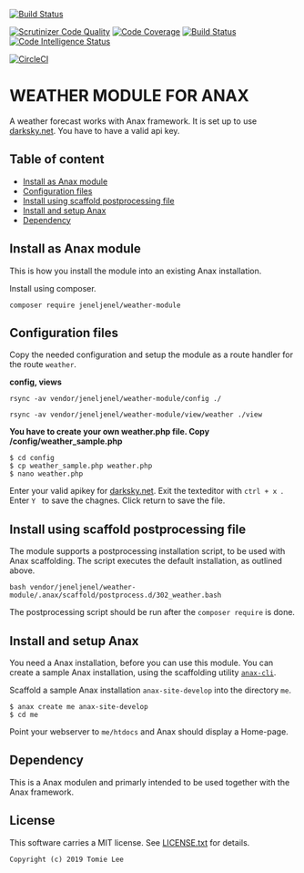[![Build Status](https://travis-ci.org/jeneljenel/weather-module.svg?branch=master)](https://travis-ci.org/jeneljenel/weather-module)

[![Scrutinizer Code Quality](https://scrutinizer-ci.com/g/jeneljenel/weather-module/badges/quality-score.png?b=master)](https://scrutinizer-ci.com/g/jeneljenel/weather-module/?branch=master) 
[![Code Coverage](https://scrutinizer-ci.com/g/jeneljenel/weather-module/badges/coverage.png?b=master)](https://scrutinizer-ci.com/g/jeneljenel/weather-module/?branch=master)
[![Build Status](https://scrutinizer-ci.com/g/jeneljenel/weather-module/badges/build.png?b=master)](https://scrutinizer-ci.com/g/jeneljenel/weather-module/build-status/master)
[![Code Intelligence Status](https://scrutinizer-ci.com/g/jeneljenel/weather-module/badges/code-intelligence.svg?b=master)](https://scrutinizer-ci.com/code-intelligence)


[![CircleCI](https://circleci.com/gh/jeneljenel/weather-module.svg?style=svg)](https://circleci.com/gh/jeneljenel/weather-module)

WEATHER MODULE FOR ANAX 
==================================

A weather forecast works with Anax framework.
It is set up to use [darksky.net](https://darksky.net/). You have to have a valid api key.


Table of content
------------------------------------

* [Install as Anax module](#Install-as-Anax-module)
* [Configuration files](#Configuration-files)
* [Install using scaffold postprocessing file](#Install-using-scaffold-postprocessing-file)
* [Install and setup Anax](#Install-and-setup-Anax)
* [Dependency](#Dependency)




Install as Anax module
------------------------------------

This is how you install the module into an existing Anax installation.

Install using composer.

```
composer require jeneljenel/weather-module
```

Configuration files
-----------------------------------
Copy the needed configuration and setup the module as a route handler for the route `weather`.

**config, views**

```
rsync -av vendor/jeneljenel/weather-module/config ./
```
```
rsync -av vendor/jeneljenel/weather-module/view/weather ./view
```

**You have to create your own weather.php file. Copy /config/weather_sample.php**
```
$ cd config
$ cp weather_sample.php weather.php
$ nano weather.php
```
Enter your valid apikey for [darksky.net](https://darksky.net/dev). 
Exit the texteditor with `ctrl + x `.
Enter  `Y ` to save the chagnes.
Click return to save the file.


Install using scaffold postprocessing file
------------------------------------

The module supports a postprocessing installation script, to be used with Anax scaffolding. The script executes the default installation, as outlined above.

```text
bash vendor/jeneljenel/weather-module/.anax/scaffold/postprocess.d/302_weather.bash
```

The postprocessing script should be run after the `composer require` is done.



Install and setup Anax 
------------------------------------

You need a Anax installation, before you can use this module. You can create a sample Anax installation, using the scaffolding utility [`anax-cli`](https://github.com/canax/anax-cli).

Scaffold a sample Anax installation `anax-site-develop` into the directory `me`.

```
$ anax create me anax-site-develop
$ cd me
```

Point your webserver to `me/htdocs` and Anax should display a Home-page.



Dependency
------------------

This is a Anax modulen and primarly intended to be used together with the Anax framework.


License
------------------

This software carries a MIT license. See [LICENSE.txt](LICENSE.txt) for details.



```
Copyright (c) 2019 Tomie Lee
```